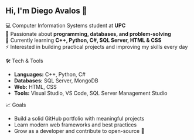 ## Hi, I'm Diego Avalos   👋

💻 Computer Information Systems student at **UPC**  
🔹 Passionate about **programming, databases, and problem-solving**  
🌱 Currently learning **C++, Python, C#, SQL Server, HTML & CSS**  
⚡ Interested in building practical projects and improving my skills every day  

🛠️ Tech & Tools
- **Languages:** C++, Python, C#  
- **Databases:** SQL Server, MongoDB  
- **Web:** HTML, CSS  
- **Tools:** Visual Studio, VS Code, SQL Server Management Studio  

📈 Goals
- Build a solid GitHub portfolio with meaningful projects  
- Learn modern web frameworks and best practices  
- Grow as a developer and contribute to open-source 🚀  
